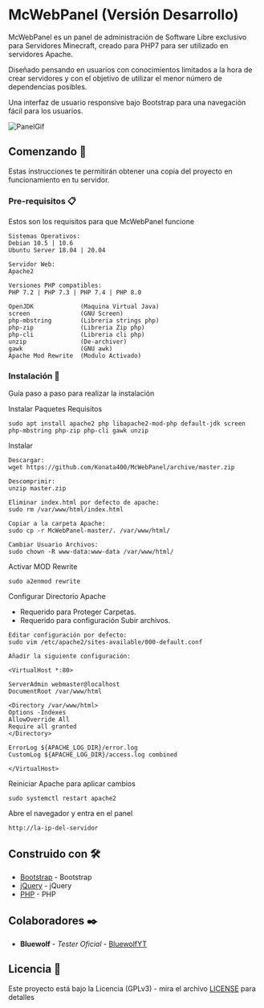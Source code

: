 # McWebPanel (Versión Desarrollo)
McWebPanel es un panel de administración de Software Libre exclusivo para Servidores Minecraft, creado para PHP7 para ser utilizado en servidores Apache.

Diseñado pensando en usuarios con conocimientos limitados a la hora de crear servidores y con el objetivo de utilizar el menor número de dependencias posibles.

Una interfaz de usuario responsive bajo Bootstrap para una navegación fácil para los usuarios.

![PanelGif](https://user-images.githubusercontent.com/34619567/93478584-1ec69800-f8fc-11ea-9319-51a590a30313.gif)

## Comenzando 🚀

Estas instrucciones te permitirán obtener una copia del proyecto en funcionamiento en tu servidor.



### Pre-requisitos 📋

Estos son los requisitos para que McWebPanel funcione

```
Sistemas Operativos:
Debian 10.5 | 10.6
Ubuntu Server 18.04 | 20.04

Servidor Web:
Apache2

Versiones PHP compatibles:
PHP 7.2 | PHP 7.3 | PHP 7.4 | PHP 8.0

OpenJDK             (Maquina Virtual Java)
screen              (GNU Screen)
php-mbstring        (Libreria strings php)
php-zip             (Libreria Zip php)
php-cli             (Libreria cli php)
unzip               (De-archiver)
gawk                (GNU awk)
Apache Mod Rewrite  (Modulo Activado)
```

### Instalación 🔧

Guía paso a paso para realizar la instalación

Instalar Paquetes Requisitos

```
sudo apt install apache2 php libapache2-mod-php default-jdk screen php-mbstring php-zip php-cli gawk unzip 
```

Instalar

```
Descargar:
wget https://github.com/Konata400/McWebPanel/archive/master.zip

Descomprimir:
unzip master.zip

Eliminar index.html por defecto de apache:
sudo rm /var/www/html/index.html

Copiar a la carpeta Apache:
sudo cp -r McWebPanel-master/. /var/www/html/

Cambiar Usuario Archivos:
sudo chown -R www-data:www-data /var/www/html/
```

Activar MOD Rewrite

```
sudo a2enmod rewrite
```

Configurar Directorio Apache
- Requerido para Proteger Carpetas.
- Requerido para configuración Subir archivos.


```
Editar configuración por defecto:
sudo vim /etc/apache2/sites-available/000-default.conf

Añadir la siguiente configuración:

<VirtualHost *:80>

ServerAdmin webmaster@localhost
DocumentRoot /var/www/html

<Directory /var/www/html>
Options -Indexes
AllowOverride All
Require all granted
</Directory>

ErrorLog ${APACHE_LOG_DIR}/error.log
CustomLog ${APACHE_LOG_DIR}/access.log combined

</VirtualHost>

```

Reiniciar Apache para aplicar cambios

```
sudo systemctl restart apache2
```

Abre el navegador y entra en el panel

```
http://la-ip-del-servidor
```

## Construido con 🛠️

* [Bootstrap](https://getbootstrap.com/) - Bootstrap
* [jQuery](https://jquery.com/) - jQuery
* [PHP](https://www.php.net/) - PHP

## Colaboradores ✒️

* **Bluewolf** - *Tester Oficial* - [BluewolfYT](https://github.com/BluewolfYT)

## Licencia 📄

Este proyecto está bajo la Licencia (GPLv3) - mira el archivo [LICENSE](LICENSE) para detalles
